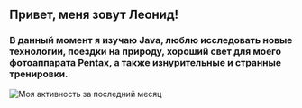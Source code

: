 ## Привет, меня зовут Леонид!
### В данный момент я изучаю Java, люблю исследовать новые технологии, поездки на природу, хороший свет для моего фотоаппарата Pentax, а также изнурительные и странные тренировки.




![Моя активность за последний месяц](https://github-readme-activity-graph.vercel.app/graph?username=LorenzoMedici78045&theme=tokyo-night)

